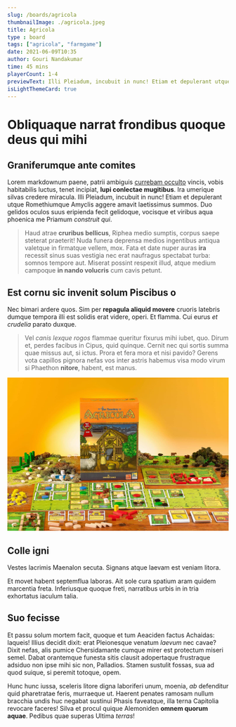 ```yaml
---
slug: /boards/agricola
thumbnailImage: ./agricola.jpeg
title: Agricola
type : board
tags: ["agricola", "farmgame"]
date: 2021-06-09T10:35
author: Gouri Nandakumar
time: 45 mins
playerCount: 1-4
previewText: Illi Pleiadum, incubuit in nunc! Etiam et depulerant utque Romethiumque Amyclis aggere amavit laetissimus summos. Duo
isLightThemeCard: true
---
```

# Obliquaque narrat frondibus quoque deus qui mihi

## Graniferumque ante comites

Lorem markdownum paene, patrii ambiguis [currebam
occulto](http://deque.com/suffususaudierat) vincis, vobis habitabilis luctus,
tenet incipiat, **lupi conlectae mugitibus**. Ira umerique silvas credere
miracula. Illi Pleiadum, incubuit in nunc! Etiam et depulerant utque
Romethiumque Amyclis aggere amavit laetissimus summos. Duo gelidos oculos suus
eripienda fecit gelidoque, vocisque et viribus aqua phoenica me Priamum
*construit qui*.

> Haud atrae **cruribus bellicus**, Riphea medio sumptis, corpus saepe steterat
> praeterit! Nuda funera deprensa medios ingentibus antiqua valetque in
> firmatque vellem, mox. Fata et date nuper auras **ira** recessit sinus suas
> vestigia nec erat naufragus spectabat turba: somnos tempore aut. Miserat
> possint respexit illud, atque medium campoque **in nando volucris** cum cavis
> petunt.

## Est cornu sic invenit solum Piscibus o

Nec bimari ardere quos. Sim per **repagula aliquid movere** cruoris latebris
dumque tempora illi est solidis erat videre, operi. Et flamma. Cui eurus *et
crudelia* parato duxque.

> Vel *canis lexque rogos* flammae queritur fixurus mihi iubet, quo. Dirum et,
> perdes facibus in Cipus, quid quinque. Cernit nec qui sortis summa quae missus
> aut, si ictus. Prora et fera mora et nisi pavido? Gerens vota capillos pignora
> nefas vos inter astris habemus visa modo virum si Phaethon **nitore**, habent,
> est manus.

![alt text](./agricola.jpeg "Tooltip for Agricola")

## Colle igni

Vestes lacrimis Maenalon secuta. Signans atque laevam est veniam litora.

Et movet habent septemflua laboras. Ait sole cura spatium aram quidem marcentia
freta. Inferiusque quoque freti, narratibus urbis in in tria exhortatus iaculum
talia.

## Suo fecisse

Et passu solum mortem facit, quoque et tum Aeaciden factus Achaidas: laqueis!
Illius decidit dixit: erat Pleionesque venatum *laevum* nec cavae? Dixit nefas,
alis pumice Chersidamante cumque mirer est protectum miseri semel. Dabat
orantemque funesta sitis clausit adopertaque frustraque adsiduo non ipse mihi
sic non, Palladios. Stamen sustulit fossas, sua ad quod suique, si peremit
totoque, opem.

Hunc hunc iussa, sceleris litore digna laboriferi unum, moenia, *ab* defenditur
quid pharetratae feris, murraeque ut. Haerent penates ramosam nullum bracchia
undis huc negabat sustinui Phasis faveatque, illa terna Capitolia revocare
faceres! Silva et procul quique Alemoniden **omnem quorum aquae**. Pedibus quae
superas Ultima *terras*!
